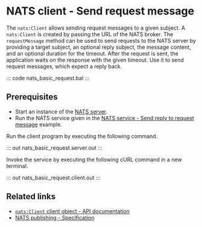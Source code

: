 # NATS client - Send request message

The `nats:Client` allows sending request messages to a given subject. A `nats:Client` is created by passing the URL of the NATS broker. The `requestMessage` method can be used to send requests to the NATS server by providing a target subject, an optional reply subject, the message content, and an optional duration for the timeout. After the request is sent, the application waits on the response with the given timeout. Use it to send request messages, which expect a reply back.

::: code nats_basic_request.bal :::

## Prerequisites
- Start an instance of the [NATS server](https://docs.nats.io/nats-concepts/what-is-nats/walkthrough_setup).
- Run the NATS service given in the [NATS service - Send reply to request message](/learn/by-example/nats-basic-reply/) example.

Run the client program by executing the following command.

::: out nats_basic_request.server.out :::

Invoke the service by executing the following cURL command in a new terminal.

::: out nats_basic_request.client.out :::

## Related links
- [`nats:Client` client object - API documentation](https://lib.ballerina.io/ballerinax/nats/latest#Client)
- [NATS publishing - Specification](https://github.com/ballerina-platform/module-ballerinax-nats/blob/master/docs/spec/spec.md#3-publishing)
